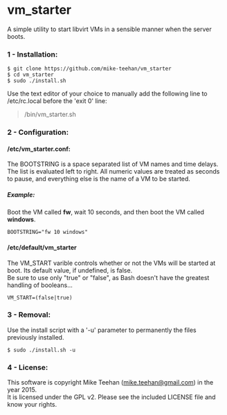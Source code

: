 # vm_starter  
A simple utility to start libvirt VMs in a sensible manner when the server boots.  
### 1 - Installation:  
```
$ git clone https://github.com/mike-teehan/vm_starter
$ cd vm_starter
$ sudo ./install.sh
```
Use the text editor of your choice to manually add the following line to /etc/rc.local before the 'exit 0' line:
> /bin/vm_starter.sh  

### 2 - Configuration:
#### /etc/vm_starter.conf:
The BOOTSTRING is a space separated list of VM names and time delays. The list is evaluated left to right. 
All numeric values are treated as seconds to pause, and everything else is the name of a VM to be started.
##### Example:
Boot the VM called **fw**, wait 10 seconds, and then boot the VM called **windows**.  
```
BOOTSTRING="fw 10 windows"
```
#### /etc/default/vm_starter
The VM_START varible controls whether or not the VMs will be started at boot. Its default value, if undefined, is false.  
Be sure to use only "true" or "false", as Bash doesn't have the greatest handling of booleans...
```
VM_START=(false|true)
```
### 3 - Removal:
Use the install script with a '-u' parameter to permanently the files previously installed. 
```
$ sudo ./install.sh -u
```

### 4 - License:
This software is copyright Mike Teehan (<mike.teehan@gmail.com>) in the year 2015.  
It is licensed under the GPL v2. Please see the included LICENSE file and know your rights.

